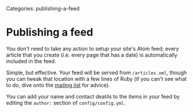 Categories: publishing-a-feed

# Publishing a feed

You don't need to take any action to setup your site's Atom feed; every
article that you create (i.e. every page that has a date) is
automatically included in the feed.

Simple, but effective. Your feed will be served from `/articles.xml`,
though you can tweak that location with a few lines of Ruby (if you
can't see what to do, dive onto the [mailing
list](mailto:nesta@librelist.com) for advice).

You can add your name and contact deatils to the items in your feed by
editing the `author:` section of `config/config.yml`.
